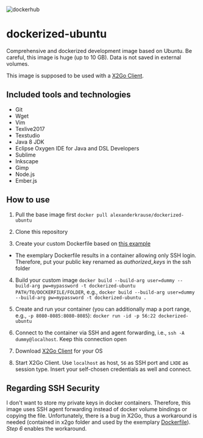 ![dockerhub](https://img.shields.io/docker/pulls/alexanderkrause/dockerized-ubuntu.svg)

# dockerized-ubuntu
Comprehensive and dockerized development image based on Ubuntu. Be careful, this image is huge (up to 10 GB). Data is not saved in external volumes.

This image is supposed to be used with a [X2Go Client](https://wiki.x2go.org/doku.php/download:start).

## Included tools and technologies
- Git
- Wget
- Vim
- Texlive2017
- Texstudio
- Java 8 JDK
- Eclipse Oxygen IDE for Java and DSL Developers
- Sublime
- Inkscape
- Gimp
- Node.js
- Ember.js

## How to use
1. Pull the base image first `docker pull alexanderkrause/dockerized-ubuntu`

2. Clone this repository

3. Create your custom Dockerfile based on [this example](https://github.com/Alexander-Krause/dockerized-ubuntu/blob/master/Dockerfile)
  * The exemplary Dockerfile results in a container allowing only SSH login. Therefore, put your public key renamed as *authorized_keys* in the ssh folder

4. Build your custom image `docker build --build-arg user=dummy --build-arg pw=mypassword -t dockerized-ubuntu PATH/TO/DOCKERFILE/FOLDER`, e.g., `docker build --build-arg user=dummy --build-arg pw=mypassword -t dockerized-ubuntu .`

5. Create and run your container (you can additionally map a port range, e.g., `-p 8080-8085:8080-8085`): `docker run -id -p 56:22 dockerized-ubuntu`

6. Connect to the container via SSH and agent forwarding, i.e., `ssh -A dummy@localhost`. Keep this connection open

6. Download [X2Go Client](https://wiki.x2go.org/doku.php/download:start) for your OS

7. Start X2Go Client. Use `localhost` as host, `56` as SSH port and `LXDE` as session type. Insert your self-chosen credentials as well and connect.

## Regarding SSH Security
I don't want to store my private keys in docker containers. Therefore, this image uses SSH agent forwarding instead of docker volume bindings or copying the file. Unfortunately, there is a bug in X2Go, thus a workaround is needed (contained in x2go folder and used by the exemplary [Dockerfile](https://github.com/Alexander-Krause/dockerized-ubuntu/blob/master/Dockerfile)). *Step 6* enables the workaround.
